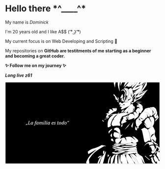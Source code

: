 <h1> Hello there  *^____^*  </h1>

My name is <em> Dominick </em> 

I'm 20 years old and I like A$$ ( ͡° ͜ʖ ͡°) 

My current focus is on Web Developing and Scripting 🐧

My repositories on <b> GitHub <b> are testitments of me starting as a beginner and becoming a great coder.

✨ Follow me on my journey ✨

<em> <b> Long live z61 <b> <em> 




![alt text](https://github.com/Domi261/Domi261/blob/main/12.png?raw=true)



<!---
Domi261/Domi261 is a ✨ special ✨ repository because its `README.md` (this file) appears on your GitHub profile.
You can click the Preview link to take a look at your changes.
--->
